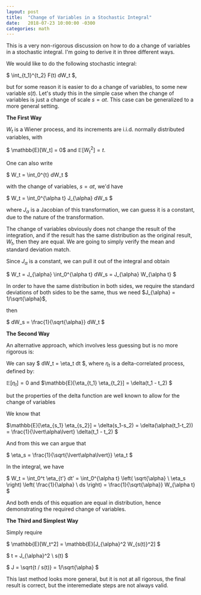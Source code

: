 ```yaml
---
layout: post
title:  "Change of Variables in a Stochastic Integral"
date:   2018-07-23 10:00:00 -0300
categories: math
---
```


This is a very non-rigorous discussion on how to do a change of variables in
a stochastic integral.
I'm going to derive it in three different ways.

We would like to do the following stochastic integral:

$ \int_{t_1}^{t_2} F(t) dW_t $,

but for some reason it is easier to do a change of variables,
to some new variable $s(t)$. Let's study this in the simple case
when the change of variables is just a change of scale
$s = \alpha t$. This case can be generalized to
a more general setting.

**The First Way**

$W_t$ is a Wiener process, and its increments are i.i.d. normally distributed variables, with

$ \mathbb{E}[W_t] = 0$ and $\mathbb{E}[W_t^2]=t$.

One can also write

$ W_t = \int_0^{t} dW_t $

with the change of variables, $s = \alpha t$,
we'd have

$ W_t = \int_0^{\alpha t} J_{\alpha} dW_s $

where $J_{\alpha}$ is a Jacobian of this transformation,
we can guess it is a constant, due to the nature of the transformation.

The change of variables obviously does not change the result of the integration,
and if the result has the same distribution as the original result, $W_t$,
then they are equal. We are going to simply verify the mean and standard deviation
match.

Since $J_{\alpha}$ is a constant, we can pull it out of the integral and obtain

$ W_t = J_{\alpha} \int_0^{\alpha t} dW_s = J_{\alpha} W_{\alpha t} $

In order to have the same distribution in both sides,
we require the standard deviations of both sides
to be the same, thus
we need $J_{\alpha} = 1/\sqrt{\alpha}$,

then

$ dW_s = \frac{1}{\sqrt{\alpha}} dW_t $

**The Second Way**

An alternative approach, which involves less guessing but is no more
rigorous is:

We can say $ dW_t = \eta_t dt $, where $\eta_t$ is a delta-correlated process,
defined by:

$\mathbb{E}[\eta_t] = 0$ and $\mathbb{E}[\eta_{t_1} \eta_{t_2}] = \delta(t_1 - t_2) $

but the properties of the delta function are well known to allow for the change of
variables

We know that

$\mathbb{E}[\eta_{s_1} \eta_{s_2}] = \delta(s_1-s_2) = \delta(\alpha(t_1-t_2)) = \frac{1}{\lvert\alpha\lvert} \delta(t_1 - t_2) $

And from this we can argue that

$ \eta_s = \frac{1}{\sqrt{\lvert\alpha\lvert}} \eta_t $

In the integral, we have

$ W_t = \int_0^t \eta_{t'} dt' = \int_0^{\alpha t} \left( \sqrt{\alpha} \ \eta_s \right) \left( \frac{1}{\alpha} \ ds \right)
= \frac{1}{\sqrt{\alpha}} W_{\alpha t} $

And both ends of this equation are equal in distribution,
hence demonstrating the required change of variables.

**The Third and Simplest Way**

Simply require

$ \mathbb{E}[W_t^2] = \mathbb{E}[J_{\alpha}^2 W_{s(t)}^2] $

$ t = J_{\alpha}^2 \ s(t) $

$ J = \sqrt{t / s(t)} = 1/\sqrt{\alpha} $

This last method looks more general, but it is not at
all rigorous, the final result is correct,
but the interemediate steps are not always valid.